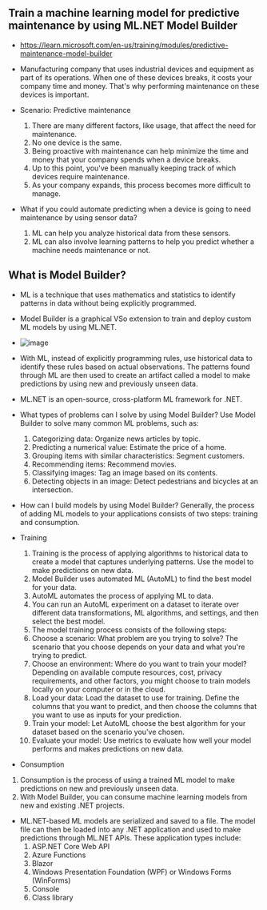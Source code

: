 ## Train a machine learning model for predictive maintenance by using ML.NET Model Builder
* https://learn.microsoft.com/en-us/training/modules/predictive-maintenance-model-builder

* Manufacturing company that uses industrial devices and equipment as part of its operations. When one of these devices breaks, it costs your company time and money. That's why performing maintenance on these devices is important.
* Scenario: Predictive maintenance
  1. There are many different factors, like usage, that affect the need for maintenance.
  2. No one device is the same.
  3. Being proactive with maintenance can help minimize the time and money that your company spends when a device breaks.
  4. Up to this point, you've been manually keeping track of which devices require maintenance.
  5. As your company expands, this process becomes more difficult to manage.
* What if you could automate predicting when a device is going to need maintenance by using sensor data?
  1. ML can help you analyze historical data from these sensors.
  2. ML can also involve learning patterns to help you predict whether a machine needs maintenance or not.
 
## What is Model Builder?
* ML is a technique that uses mathematics and statistics to identify patterns in data without being explicitly programmed.
* Model Builder is a graphical VSo extension to train and deploy custom ML models by using ML.NET.
* ![image](https://github.com/user-attachments/assets/d0cf6340-785a-4144-8d2b-a2efce5919af)
* With ML, instead of explicitly programming rules, use historical data to identify these rules based on actual observations. The patterns found through ML are then used to create an artifact called a model to make predictions by using new and previously unseen data.

* ML.NET is an open-source, cross-platform ML framework for .NET. 

* What types of problems can I solve by using Model Builder? Use Model Builder to solve many common ML problems, such as:
  1. Categorizing data: Organize news articles by topic.
  1. Predicting a numerical value: Estimate the price of a home.
  1. Grouping items with similar characteristics: Segment customers.
  1. Recommending items: Recommend movies.
  1. Classifying images: Tag an image based on its contents.
  1. Detecting objects in an image: Detect pedestrians and bicycles at an intersection.

* How can I build models by using Model Builder? Generally, the process of adding ML models to your applications consists of two steps: training and consumption.
* Training
  1. Training is the process of applying algorithms to historical data to create a model that captures underlying patterns. Use the model to make predictions on new data.
  1. Model Builder uses automated ML (AutoML) to find the best model for your data.
    1. AutoML automates the process of applying ML to data.
    1. You can run an AutoML experiment on a dataset to iterate over different data transformations, ML algorithms, and settings, and then select the best model.
  1. The model training process consists of the following steps:
    1. Choose a scenario: What problem are you trying to solve? The scenario that you choose depends on your data and what you're trying to predict.
    1. Choose an environment: Where do you want to train your model? Depending on available compute resources, cost, privacy requirements, and other factors, you might choose to train models locally on your computer or in the cloud.
    1. Load your data: Load the dataset to use for training. Define the columns that you want to predict, and then choose the columns that you want to use as inputs for your prediction.
    1. Train your model: Let AutoML choose the best algorithm for your dataset based on the scenario you've chosen.
    1. Evaluate your model: Use metrics to evaluate how well your model performs and makes predictions on new data.

*  Consumption
  1. Consumption is the process of using a trained ML model to make predictions on new and previously unseen data.
  2. With Model Builder, you can consume machine learning models from new and existing .NET projects.

* ML.NET-based ML models are serialized and saved to a file. The model file can then be loaded into any .NET application and used to make predictions through ML.NET APIs. These application types include:
  1. ASP.NET Core Web API
  1. Azure Functions
  1. Blazor
  1. Windows Presentation Foundation (WPF) or Windows Forms (WinForms)
  1. Console
  1. Class library
